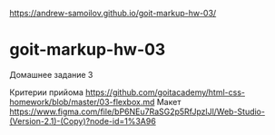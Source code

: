 https://andrew-samoilov.github.io/goit-markup-hw-03/
# goit-markup-hw-03
Домашнее задание 3

Критерии прийома https://github.com/goitacademy/html-css-homework/blob/master/03-flexbox.md
Макет https://www.figma.com/file/bP6NEu7RaSG2p5RfJpzlJl/Web-Studio-(Version-2.1)-(Copy)?node-id=1%3A96
